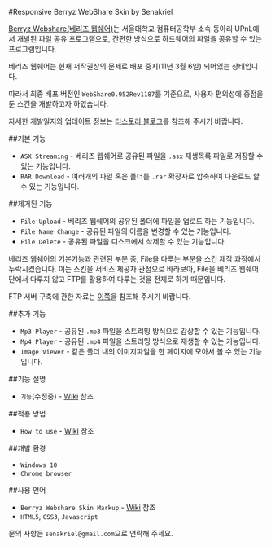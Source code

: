#Responsive Berryz WebShare Skin by Senakriel

[Berryz Webshare(베리즈 웹쉐어)](http://berryz.upnl.org/main.php/)는 서울대학교 컴퓨터공학부 소속 동아리 UPnL에서 개발된 파일 공유 프로그램으로, 간편한 방식으로 하드웨어의 파일을 공유할 수 있는 프로그램입니다.

베리즈 웹쉐어는 현재 저작권상의 문제로 배포 중지(11년 3월 6일) 되어있는 상태입니다.

따라서 최종 배포 버전인 `WebShare0.952Rev1187`를 기준으로, 사용자 편의성에 중점을 둔 스킨을 개발하고자 하였습니다.

자세한 개발일지와 업데이트 정보는 [티스토리 블로그](http://senakriel.tistory.com/category/%EA%B0%9C%EC%9D%B8%ED%99%9C%EB%8F%99/%EC%B7%A8%EB%AF%B8%EA%B0%9C%EB%B0%9C)를 참조해 주시기 바랍니다.

##기본 기능

* `ASX Streaming` - 베리즈 웹쉐어로 공유된 파일을 `.asx` 재생목록 파일로 저장할 수 있는 기능입니다.
* `RAR Download` - 여러개의 파일 혹은 폴더를 `.rar` 확장자로 압축하여 다운로드 할 수 있는 기능입니다.

##제거된 기능

* `File Upload` - 베리즈 웹쉐어의 공유된 폴더에 파일을 업로드 하는 기능입니다.
* `File Name Change` - 공유된 파일의 이름을 변경할 수 있는 기능입니다.
* `File Delete` - 공유된 파일을 디스크에서 삭제할 수 있는 기능입니다.

베리즈 웹쉐어의 기본기능과 관련된 부분 중, File을 다루는 부분을 스킨 제작 과정에서 누락시켰습니다. 이는 스킨을 서비스 제공자 관점으로 바라보아, File을 베리즈 웹쉐어 단에서 다루지 않고 FTP를 활용하여 다루는 것을 전제로 하기 때문입니다.

FTP 서버 구축에 관한 자료는 [이쪽](http://senakriel.tistory.com/category/Windows%2010/FTP%20Server)을 참조해 주시기 바랍니다.

##추가 기능
* `Mp3 Player` - 공유된 `.mp3` 파일을 스트리밍 방식으로 감상할 수 있는 기능입니다.
* `Mp4 Player` - 공유된 `.mp4` 파일을 스트리밍 방식으로 재생할 수 있는 기능입니다.
* `Image Viewer` - 같은 폴더 내의 이미지파일을 한 페이지에 모아서 볼 수 있는 기능입니다.

##기능 설명
* `기능`(수정중) - [Wiki](https://) 참조

##적용 방법
* `How to use` - [Wiki](https://github.com/senakriel/Responsive_Berryz_Skin/wiki/How-to-use) 참조

##개발 환경
* `Windows 10`
* `Chrome browser`

##사용 언어
* `Berryz Webshare Skin Markup` - [Wiki](https://github.com/senakriel/Responsive_Berryz_Skin/wiki/Berryz-Webshare-Skin-Markup) 참조
* `HTML5`, `CSS3`, `Javascript`

문의 사항은 `senakriel@gmail.com`으로 연락해 주세요.
